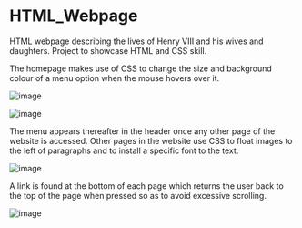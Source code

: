 # HTML_Webpage
HTML webpage describing the lives of Henry VIII and his wives and daughters. Project to showcase HTML and CSS skill.  

The homepage makes use of CSS to change the size and background colour of a menu option when the mouse hovers over it.

![image](https://github.com/EimearKingston/HTML-Webpage/assets/144938447/f8f2f549-9e04-4136-b002-e8141617ebb7)

![image](https://github.com/EimearKingston/HTML-Webpage/assets/144938447/d859390b-f69e-466a-b794-5235c09527c4)

The menu appears thereafter in the header once any other page of the website is accessed. Other pages in the website use CSS to float images to the left of paragraphs
and to install a specific font to the text. 

![image](https://github.com/EimearKingston/HTML-Webpage/assets/144938447/fc775570-3eea-4475-a9dd-bd0b1fb28b94)

A link is found at the bottom of each page which returns the user back to the top of the page when pressed so as to avoid excessive scrolling.  

![image](https://github.com/EimearKingston/HTML-Webpage/assets/144938447/ccfdd7ec-dbf5-4952-85de-bff3a1e80bd1)
